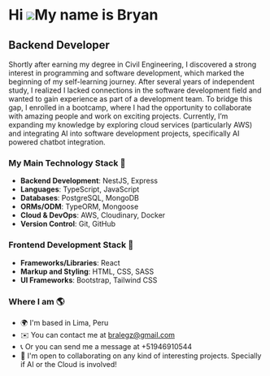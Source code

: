 Hi ![](https://user-images.githubusercontent.com/18350557/176309783-0785949b-9127-417c-8b55-ab5a4333674e.gif)My name is Bryan
=============================================================================================================================

Backend Developer
-----------------

Shortly after earning my degree in Civil Engineering, I discovered a strong interest in programming and software development, which marked the beginning of my self-learning journey. After several years of independent study, I realized I lacked connections in the software development field and wanted to gain experience as part of a development team. To bridge this gap, I enrolled in a bootcamp, where I had the opportunity to collaborate with amazing people and work on exciting projects. Currently, I’m expanding my knowledge by exploring cloud services (particularly AWS) and integrating AI into software development projects, specifically AI powered chatbot integration.

### My Main Technology Stack 🚀  
- **Backend Development**: NestJS, Express  
- **Languages**: TypeScript, JavaScript  
- **Databases**: PostgreSQL, MongoDB
- **ORMs/ODM**: TypeORM, Mongoose  
- **Cloud & DevOps**: AWS, Cloudinary, Docker  
- **Version Control**: Git, GitHub

### Frontend Development Stack 🌟  
- **Frameworks/Libraries**: React  
- **Markup and Styling**: HTML, CSS, SASS  
- **UI Frameworks**: Bootstrap, Tailwind CSS  
    
### Where I am 🌎 
* 🌍  I'm based in Lima, Peru
* ✉️  You can contact me at [bralegz@gmail.com](mailto:bralegz@gmail.com)
* 📞  Or you can send me a message at +51946910544 
* 🤝  I'm open to collaborating on any kind of interesting projects. Specially if AI or the Cloud is involved!
